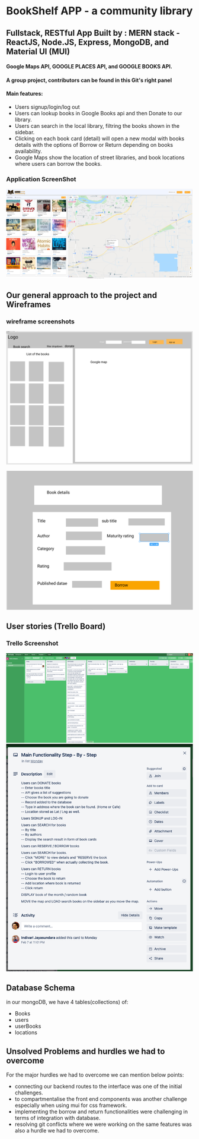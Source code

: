 # BookShelf APP - a community library 
## Fullstack, RESTful App Built by : MERN stack - ReactJS, Node.JS, Express, MongoDB, and Material UI (MUI)
#### Google Maps API, GOOGLE PLACES API, and GOOGLE BOOKS API.
#### A group project, contributors can be found in this Git's right panel
#### Main features: 

- Users signup/login/log out
- Users can lookup books in Google Books api and then Donate to our library.
- Users can search in the local library, filtring the books shown in the sidebar.
- Clicking on each book card (detail) will open a new modal with books details with the options of Borrow or Return depending on books availability.
- Google Maps show the location of street libraries, and book locations where users can borrow the books. 

### Application ScreenShot
![Screenshot](bookshelf_ss.png)

## Our general approach to the project and Wireframes

### wireframe screenshots
![Screenshot](wireframe1.png)

![Screenshot](wireframe2.png)

## User stories (Trello Board)


### Trello Screenshot
![Screenshot](trello1.png)
![Screenshot](trello2.png)


## Database Schema
in our mongoDB, we have 4 tables(collections) of: 
- Books
- users
- userBooks
- locations

## Unsolved Problems and hurdles we had to overcome

For the major hurdles we had to overcome we can mention below points:
- connecting our backend routes to the interface was one of the initial challenges.
- to compartmentalise the front end components was another challenge especially when using mui for css framework.
- implementing the borrow and return functionalities were challenging in terms of integration with database.
- resolving git conflicts where we were working on the same features was also a hurdle we had to overcome.









